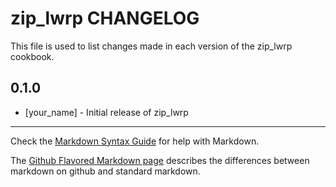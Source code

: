zip_lwrp CHANGELOG
==================

This file is used to list changes made in each version of the zip_lwrp cookbook.

0.1.0
-----
- [your_name] - Initial release of zip_lwrp

- - -
Check the [Markdown Syntax Guide](http://daringfireball.net/projects/markdown/syntax) for help with Markdown.

The [Github Flavored Markdown page](http://github.github.com/github-flavored-markdown/) describes the differences between markdown on github and standard markdown.
